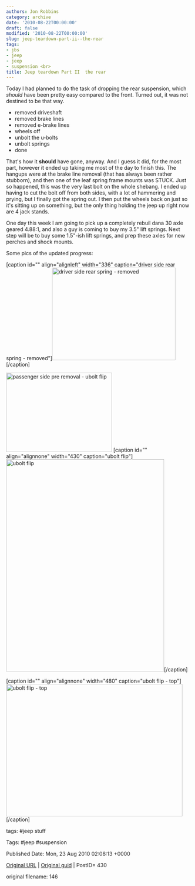 ```yaml
---
authors: Jon Robbins
category: archive
date: '2010-08-22T00:00:00'
draft: false
modified: '2010-08-22T00:00:00'
slug: jeep-teardown-part-ii--the-rear
tags:
- jbs
- jeep
- jeep
- suspension <br>
title: Jeep teardown Part II  the rear
---
```


Today I had planned to do the task of dropping the rear suspension, which <em>should</em> have been pretty easy compared to the front.  Turned out, it was not destined to be that way.

 <ul>
<li>removed driveshaft</li>
<li>removed brake lines</li>
<li>removed e-brake lines</li>
<li>wheels off</li>
<li>unbolt the u-bolts</li>
<li>unbolt springs</li>
<li>done</li>
</ul>
That's how it <strong>should</strong> have gone, anyway.  And I guess it did, for the most part, however it ended up taking me most of the day to finish this.  The hangups were at the brake line removal (that has always been rather stubborn), and then one of the leaf spring frame mounts was STUCK.  Just so happened, this was the very last bolt on the whole shebang.  I ended up having to cut the bolt off from both sides, with a lot of hammering and prying, but I finally got the spring out.  I then put the wheels back on just so it's sitting up on something, but the only thing holding the jeep up right now are 4 jack stands.

 One day this week I am going to pick up a completely rebuil dana 30 axle geared 4.88:1, and also a guy is coming to buy my 3.5" lift springs.  Next step will be to buy some 1.5"-ish lift springs, and prep these axles for new perches and shock mounts.

 Some pics of the updated progress:

 [caption id="" align="alignleft" width="336" caption="driver side rear spring - removed"]<img class="  " title="driver side rear spring - removed" src="http://lh5.ggpht.com/_d4xnJM_h7n4/THGaqBdfRHI/AAAAAAAAACA/gw4ft32pz0w/s800/IMG_20100822_122028.jpg" alt="driver side rear spring - removed" width="336" height="251" />[/caption]

 <img class="alignnone" title="passenger side pre removal - ubolt flip" src="http://lh3.ggpht.com/_d4xnJM_h7n4/THGbWPYhFOI/AAAAAAAAACE/MeOdVZRSw1E/s800/IMG_20100822_122010.jpg" alt="passenger side pre removal - ubolt flip" width="288" height="215" />
[caption id="" align="alignnone" width="430" caption="ubolt flip"]<img title="ubolt flip" src="http://lh3.ggpht.com/_d4xnJM_h7n4/THGdVCfRRPI/AAAAAAAAACM/nKII81IKIpY/s576/IMG_20100822_121958.jpg" alt="ubolt flip" width="430" height="576" />[/caption]

 [caption id="" align="alignnone" width="480" caption="ubolt flip - top"]<img class=" " title="ubolt flip - top" src="http://lh5.ggpht.com/_d4xnJM_h7n4/THGdm2fU38I/AAAAAAAAACU/Vk-Nqn5bvcM/s800/IMG_20100822_121949.jpg" alt="ubolt flip - top" width="480" height="359" />[/caption] 

 



tags: #jeep stuff 

Tags:  #jeep #suspension 


Published Date: Mon, 23 Aug 2010 02:08:13 +0000 

[Original URL](http://factorq.net/2010/08/22/jeep-teardown-part-ii-the-rear/) | [Original guid](http://factorq.net/?p=430) | PostID= 430

 original filename: 146